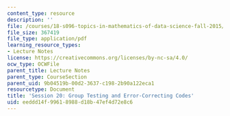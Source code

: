 ```yaml
---
content_type: resource
description: ''
file: /courses/18-s096-topics-in-mathematics-of-data-science-fall-2015/eeddd14f99618988d18b47ef4d72e8c6_MIT18_S096F15_Ses20.pdf
file_size: 367419
file_type: application/pdf
learning_resource_types:
- Lecture Notes
license: https://creativecommons.org/licenses/by-nc-sa/4.0/
ocw_type: OCWFile
parent_title: Lecture Notes
parent_type: CourseSection
parent_uid: 9b04519b-00d2-3637-c198-2b90a122eca1
resourcetype: Document
title: 'Session 20: Group Testing and Error-Correcting Codes'
uid: eeddd14f-9961-8988-d18b-47ef4d72e8c6
---
```

